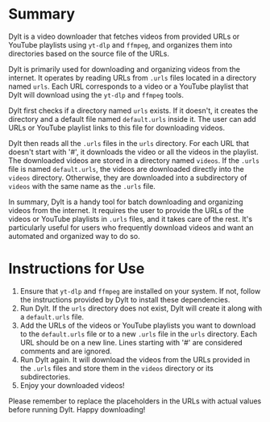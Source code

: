# Summary

Dylt is a video downloader that fetches videos from provided URLs or YouTube playlists using `yt-dlp` and `ffmpeg`, and organizes them into directories based on the source file of the URLs.

Dylt is primarily used for downloading and organizing videos from the internet. It operates by reading URLs from `.urls` files located in a directory named `urls`. Each URL corresponds to a video or a YouTube playlist that Dylt will download using the `yt-dlp` and `ffmpeg` tools.

Dylt first checks if a directory named `urls` exists. If it doesn't, it creates the directory and a default file named `default.urls` inside it. The user can add URLs or YouTube playlist links to this file for downloading videos.

Dylt then reads all the `.urls` files in the `urls` directory. For each URL that doesn't start with '#', it downloads the video or all the videos in the playlist. The downloaded videos are stored in a directory named `videos`. If the `.urls` file is named `default.urls`, the videos are downloaded directly into the `videos` directory. Otherwise, they are downloaded into a subdirectory of `videos` with the same name as the `.urls` file.

In summary, Dylt is a handy tool for batch downloading and organizing videos from the internet. It requires the user to provide the URLs of the videos or YouTube playlists in `.urls` files, and it takes care of the rest. It's particularly useful for users who frequently download videos and want an automated and organized way to do so.

# Instructions for Use

1. Ensure that `yt-dlp` and `ffmpeg` are installed on your system. If not, follow the instructions provided by Dylt to install these dependencies.
2. Run Dylt. If the `urls` directory does not exist, Dylt will create it along with a `default.urls` file.
3. Add the URLs of the videos or YouTube playlists you want to download to the `default.urls` file or to a new `.urls` file in the `urls` directory. Each URL should be on a new line. Lines starting with '#' are considered comments and are ignored.
4. Run Dylt again. It will download the videos from the URLs provided in the `.urls` files and store them in the `videos` directory or its subdirectories.
5. Enjoy your downloaded videos!

Please remember to replace the placeholders in the URLs with actual values before running Dylt. Happy downloading!

